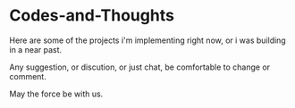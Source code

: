 # Codes-and-Thoughts

Here are some of the projects i'm implementing right now, or i was building in a near past. 

Any suggestion, or discution, or just chat, be comfortable to change or comment.

May the force be with us.
